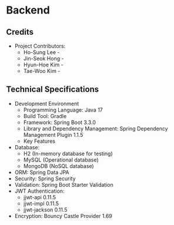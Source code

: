 # Backend


## Credits
  - Project Contributors:
    - Ho-Sung Lee - 
    - Jin-Seok Hong - 
    - Hyun-Hoe Kim - 
    - Tae-Woo Kim - 


## Technical Specifications
 - Development Environment
   - Programming Language: Java 17
   - Build Tool: Gradle
   - Framework: Spring Boot 3.3.0
   - Library and Dependency Management: Spring Dependency Management Plugin 1.1.5
   - Key Features
 - Database:
   - H2 (In-memory database for testing)
   - MySQL (Operational database)
   - MongoDB (NoSQL database)
 - ORM: Spring Data JPA
 - Security: Spring Security
 - Validation: Spring Boot Starter Validation
 - JWT Authentication:
   - jjwt-api 0.11.5
   - jjwt-impl 0.11.5
   - jjwt-jackson 0.11.5
 - Encryption: Bouncy Castle Provider 1.69
  

